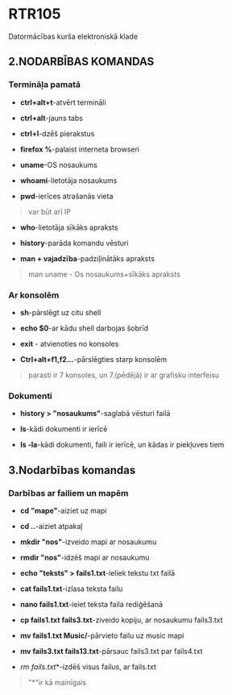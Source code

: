 # RTR105
Datormācības kurša elektroniskā klade
## 2.NODARBĪBAS KOMANDAS
### Termināļa pamatā
- **ctrl+alt+t**-atvērt termināli

- **ctrl+alt**-jauns tabs

- **ctrl+l**-dzēš pierakstus

- **firefox %**-palaist interneta browseri

- **uname**-OS nosaukums

- **whoami**-lietotāja nosaukums

- **pwd**-ierīces atrašanās vieta
>var būt arī IP

- **who**-lietotāja sīkāks apraksts

- **history**-parāda komandu vēsturi

- **man + vajadzība**-padziļinātāks apraksts
>man uname - Os nosaukums+sīkāks apraksts

### Ar konsolēm

- **sh**-pārslēgt uz citu shell

- **echo $0**-ar kādu shell darbojas šobrīd

- **exit** - atvienoties no konsoles

- **Ctrl+alt+f1,f2...**-pārslēgties starp konsolēm

>parasti ir 7 konsoles, un 7.(pēdējā) ir ar grafisku interfeisu

### Dokumenti

- **history > "nosaukums"**-saglabā vēsturi failā

- **ls**-kādi dokumenti ir ierīcē

- **ls -la**-kādi dokumenti, faili ir ierīcē, un kādas ir piekļuves tiem

## 3.Nodarbības komandas

### Darbības ar failiem un mapēm

- **cd "mape"**-aiziet uz mapi

- **cd ..**-aiziet atpakaļ

- **mkdir "nos"**-izveido mapi ar nosaukumu

- **rmdir "nos"**-idzēš mapi ar nosaukumu

- **echo "teksts" > fails1.txt**-ieliek tekstu txt failā

- **cat fails1.txt**-izlasa teksta failu

- **nano fails1.txt**-ieiet teksta faila rediģēšanā

- **cp fails1.txt fails3.txt**-ziveido kopiju, ar nosaukumu fails3.txt

- **mv fails1.txt Music/**-pārvieto failu uz music mapi

- **mv fails3.txt fails13.txt**-pārsauc fails3.txt par fails4.txt

- **rm fails*.txt**-izdēš visus failus, ar fails.txt
>"*"ir kā mainīgais















